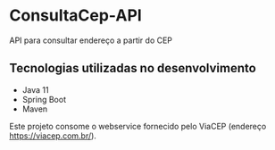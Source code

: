# ConsultaCep-API
API para consultar endereço a partir do CEP

## Tecnologias utilizadas no desenvolvimento
* Java 11
* Spring Boot
* Maven

Este projeto consome o webservice fornecido pelo ViaCEP (endereço https://viacep.com.br/).
